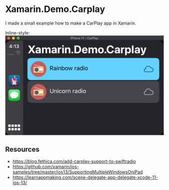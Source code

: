 # Xamarin.Demo.Carplay

I made a small example how to make a CarPlay app in Xamarin.

Inline-style: 
![Screenshot](img/screenshot.png)


## Resources
- https://blog.fethica.com/add-carplay-support-to-swiftradio
- https://github.com/xamarin/ios-samples/tree/master/ios13/SupportingMultipleWindowsOniPad
- https://learnappmaking.com/scene-delegate-app-delegate-xcode-11-ios-13/
